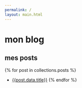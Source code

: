 ```yaml
---
permalink: /
layout: main.html
---
```

# mon blog 

## mes posts
{% for post in collections.posts %}
- [{{post.data.title}}]({{post.url}})
{% endfor %}
